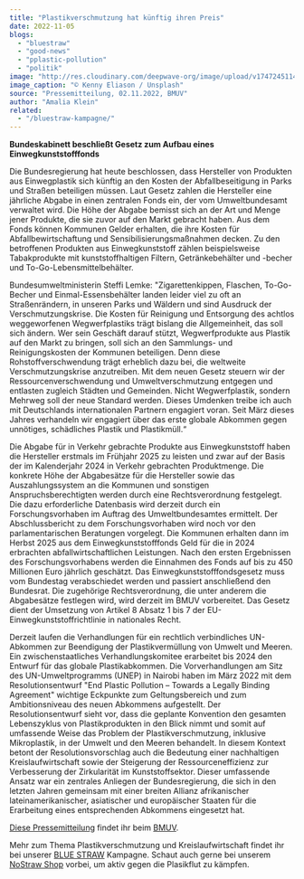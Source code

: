 ```yaml
---
title: "Plastikverschmutzung hat künftig ihren Preis"
date: 2022-11-05
blogs: 
  - "bluestraw"
  - "good-news"
  - "pplastic-pollution"
  - "politik"
image: "http://res.cloudinary.com/deepwave-org/image/upload/v1747245114/deepwave.org/muelltonne_kenny-eliason-unsplash-scaled.jpg"
image_caption: "© Kenny Eliason / Unsplash"
source: "Pressemitteilung, 02.11.2022, BMUV"
author: "Amalia Klein"
related: 
  - "/bluestraw-kampagne/"
---
```


**Bundeskabinett beschließt Gesetz zum Aufbau eines Einwegkunststofffonds**

Die Bundesregierung hat heute beschlossen, dass Hersteller von Produkten aus Einwegplastik sich künftig an den Kosten der Abfallbeseitigung in Parks und Straßen beteiligen müssen. Laut Gesetz zahlen die Hersteller eine jährliche Abgabe in einen zentralen Fonds ein, der vom Umweltbundesamt verwaltet wird. Die Höhe der Abgabe bemisst sich an der Art und Menge jener Produkte, die sie zuvor auf den Markt gebracht haben. Aus dem Fonds können Kommunen Gelder erhalten, die ihre Kosten für Abfallbewirtschaftung und Sensibilisierungsmaßnahmen decken. Zu den betroffenen Produkten aus Einwegkunststoff zählen beispielsweise Tabakprodukte mit kunststoffhaltigen Filtern, Getränkebehälter und -becher und To-Go-Lebensmittelbehälter.

Bundesumweltministerin Steffi Lemke: "Zigarettenkippen, Flaschen, To-Go-Becher und Einmal-Essensbehälter landen leider viel zu oft an Straßenrändern, in unseren Parks und Wäldern und sind Ausdruck der Verschmutzungskrise. Die Kosten für Reinigung und Entsorgung des achtlos weggeworfenen Wegwerfplastiks trägt bislang die Allgemeinheit, das soll sich ändern. Wer sein Geschäft darauf stützt, Wegwerfprodukte aus Plastik auf den Markt zu bringen, soll sich an den Sammlungs- und Reinigungskosten der Kommunen beteiligen. Denn diese Rohstoffverschwendung trägt erheblich dazu bei, die weltweite Verschmutzungskrise anzutreiben. Mit dem neuen Gesetz steuern wir der Ressourcenverschwendung und Umweltverschmutzung entgegen und entlasten zugleich Städten und Gemeinden. Nicht Wegwerfplastik, sondern Mehrweg soll der neue Standard werden. Dieses Umdenken treibe ich auch mit Deutschlands internationalen Partnern engagiert voran. Seit März dieses Jahres verhandeln wir engagiert über das erste globale Abkommen gegen unnötiges, schädliches Plastik und Plastikmüll.“

Die Abgabe für in Verkehr gebrachte Produkte aus Einwegkunststoff haben die Hersteller erstmals im Frühjahr 2025 zu leisten und zwar auf der Basis der im Kalenderjahr 2024 in Verkehr gebrachten Produktmenge. Die konkrete Höhe der Abgabesätze für die Hersteller sowie das Auszahlungssystem an die Kommunen und sonstigen Anspruchsberechtigten werden durch eine Rechtsverordnung festgelegt. Die dazu erforderliche Datenbasis wird derzeit durch ein Forschungsvorhaben im Auftrag des Umweltbundesamtes ermittelt. Der Abschlussbericht zu dem Forschungsvorhaben wird noch vor den parlamentarischen Beratungen vorgelegt. Die Kommunen erhalten dann im Herbst 2025 aus dem Einwegkunststofffonds Geld für die in 2024 erbrachten abfallwirtschaftlichen Leistungen. Nach den ersten Ergebnissen des Forschungsvorhabens werden die Einnahmen des Fonds auf bis zu 450 Millionen Euro jährlich geschätzt. Das Einwegkunststofffondsgesetz muss vom Bundestag verabschiedet werden und passiert anschließend den Bundesrat. Die zugehörige Rechtsverordnung, die unter anderem die Abgabesätze festlegen wird, wird derzeit im BMUV vorbereitet. Das Gesetz dient der Umsetzung von Artikel 8 Absatz 1 bis 7 der EU-Einwegkunststoffrichtlinie in nationales Recht.

Derzeit laufen die Verhandlungen für ein rechtlich verbindliches UN-Abkommen zur Beendigung der Plastikvermüllung von Umwelt und Meeren. Ein zwischenstaatliches Verhandlungskomitee erarbeitet bis 2024 den Entwurf für das globale Plastikabkommen. Die Vorverhandlungen am Sitz des UN-Umweltprogramms (UNEP) in Nairobi haben im März 2022 mit dem Resolutionsentwurf "End Plastic Pollution – Towards a Legally Binding Agreement" wichtige Eckpunkte zum Geltungsbereich und zum Ambitionsniveau des neuen Abkommens aufgestellt. Der Resolutionsentwurf sieht vor, dass die geplante Konvention den gesamten Lebenszyklus von Plastikprodukten in den Blick nimmt und somit auf umfassende Weise das Problem der Plastikverschmutzung, inklusive Mikroplastik, in der Umwelt und den Meeren behandelt. In diesem Kontext betont der Resolutionsvorschlag auch die Bedeutung einer nachhaltigen Kreislaufwirtschaft sowie der Steigerung der Ressourceneffizienz zur Verbesserung der Zirkularität im Kunststoffsektor. Dieser umfassende Ansatz war ein zentrales Anliegen der Bundesregierung, die sich in den letzten Jahren gemeinsam mit einer breiten Allianz afrikanischer lateinamerikanischer, asiatischer und europäischer Staaten für die Erarbeitung eines entsprechenden Abkommens eingesetzt hat.

[Diese Pressemitteilung](https://www.bmuv.de/pressemitteilung/plastikverschmutzung-hat-kuenftig-ihren-preis) findet ihr beim [BMUV](https://www.bmuv.de).

Mehr zum Thema Plastikverschmutzung und Kreislaufwirtschaft findet ihr bei unserer [BLUE STRAW](https://www.deepwave.org/bluestraw-kampagne/) Kampagne. Schaut auch gerne bei unserem [NoStraw Shop](https://deepwave.shop/) vorbei, um aktiv gegen die Plasikflut zu kämpfen.

